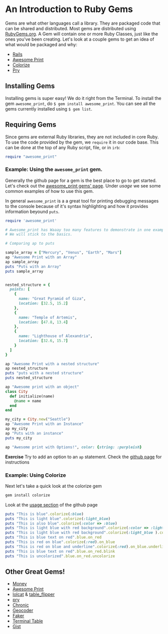 # An Introduction to Ruby Gems
Gems are what other languages call a library. They are packaged code that can be shared and distributed. Most gems are distributed using [RubyGems.org](https://rubygems.org/). A Gem will contain one or more
Ruby Classes, just like the ones you've been creating. Let's look at a couple gems to get an idea of what would be packaged and why:

- [Rails](https://rubygems.org/gems/rails)
- [Awesome Print](https://rubygems.org/gems/awesome_print/versions/1.8.0)
- [Colorize](https://rubygems.org/gems/colorize)
- [Pry](https://rubygems.org/gems/pry/versions/0.11.3)

## Installing Gems
Installing gems is super easy! We do it right from the Terminal. To install the gem `awesome_print`, do `$ gem install awesome_print`. You can see all the gems currently installed using `$ gem list`.

## Requiring Gems
Since gems are external Ruby libraries, they are not included in core Ruby. To use the code provided by the gem, we `require` it in our code base. This can be done at the top of any Ruby script, file, or in `irb`:

```ruby
require "awesome_print"
```

### Example: Using the `awesome_print` gem.
Generally the github page for a gem is the best place to go to get started. Let's check out the [awesome_print gems' page](https://github.com/awesome-print/awesome_print). Under _usage_ we see some common examples of how to use this gem.

In general `awesome_print` is a a great tool for printing debugging messages to the console because of it's syntax highlighting and how it provides information beyound `puts`.  

```ruby
require 'awesome_print'

# Awesome_print has Waaay too many features to demonstrate in one example.  
# We will stick to the basics.

# Comparing ap to puts

sample_array = ["Mercury", "Venus", "Earth", "Mars"]
ap "Awesome Print with an Array"
ap sample_array
puts "Puts with an Array"
puts sample_array


nested_structure = {
  points: [
    {
      name: "Great Pyramid of Giza",
      location: [32.5, 15.2]
    },
    {
      name: "Temple of Artemis",
      location: [47.8, 13.4]
    },
    {
      name: "Lighthouse of Alexandria",
      location: [32.6, 15.7]
    }
  ]
}

ap "Awesome Print with a nested structure"
ap nested_structure
puts "puts with a nested structure"
puts nested_structure

ap "Awesome print with an object"
class City
  def initialize(name)
    @name = name
  end
end

my_city = City.new("Seattle")
ap "Awesome Print with an Instance"
ap my_city
ap "Puts with an instance"
puts my_city

ap "Awesome print with Options!", color: {string: :purpleish}
```

**Exercise** Try to add an option to an `ap` statement.  Check the [github page](https://github.com/awesome-print/awesome_print)  for instructions

### Example: Using Colorize
Next let's take a quick look at the colorize gem

```bash
gem install colorize
```

Look at the [usage section](https://github.com/fazibear/colorize) of the github page

```ruby
puts "This is blue".colorize(:blue)
puts "This is light blue".colorize(:light_blue)
puts "This is also blue".colorize(:color => :blue)
puts "This is light blue with red background".colorize(:color => :light_blue, :background => :red)
puts "This is light blue with red background".colorize(:light_blue ).colorize( :background => :red)
puts "This is blue text on red".blue.on_red
puts "This is red on blue".colorize(:red).on_blue
puts "This is red on blue and underline".colorize(:red).on_blue.underline
puts "This is blue text on red".blue.on_red.blink
puts "This is uncolorized".blue.on_red.uncolorize
```


## Other Great Gems!
- [Money](http://rubymoney.github.io/money/)
- [Awesome Print](https://github.com/awesome-print/awesome_print)
- [lolcat](https://github.com/busyloop/lolcat) & [table_flipper](https://github.com/iridakos/table_flipper)
- [pry](https://github.com/pry/pry)
- [Chronic](https://github.com/mojombo/chronic)
- [Geocoder](http://www.rubygeocoder.com/)
- [Faker](https://github.com/stympy/faker)
- [Terminal Table](https://github.com/tj/terminal-table)
- [Gist](https://github.com/defunkt/gist)
